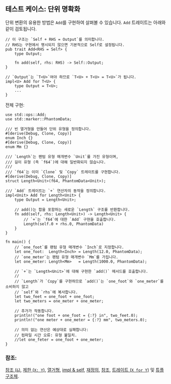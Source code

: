 ## 테스트 케이스: 단위 명확화

단위 변환의 유용한 방법은 `Add`를 구현하여 살펴볼 수 있습니다.
`Add` 트레이트는 아래와 같이 검토됩니다.

```rust,ignore
// 이 구조는 `Self + RHS = Output`를 의미합니다.
// RHS는 구현에서 명시되지 않으면 기본적으로 Self로 설정됩니다.
pub trait Add<RHS = Self> {
    type Output;

    fn add(self, rhs: RHS) -> Self::Output;
}

// `Output`는 `T<U>`여야 하므로 `T<U> + T<U> = T<U>`가 됩니다.
impl<U> Add for T<U> {
    type Output = T<U>;
    ...
}
```

전체 구현:

```rust,editable
use std::ops::Add;
use std::marker::PhantomData;

/// 빈 열거형을 만들어 단위 유형을 정의합니다.
#[derive(Debug, Clone, Copy)]
enum Inch {}
#[derive(Debug, Clone, Copy)]
enum Mm {}

/// `Length`는 팬텀 유형 매개변수 `Unit`를 가진 유형이며,
/// 길이 유형 (즉 `f64`)에 대해 일반화되지 않습니다.
///
/// `f64`는 이미 `Clone` 및 `Copy` 트레이트를 구현합니다.
#[derive(Debug, Clone, Copy)]
struct Length<Unit>(f64, PhantomData<Unit>);

/// `Add` 트레이트는 `+` 연산자의 동작을 정의합니다.
impl<Unit> Add for Length<Unit> {
    type Output = Length<Unit>;

    // add()는 합을 포함하는 새로운 `Length` 구조를 반환합니다.
    fn add(self, rhs: Length<Unit>) -> Length<Unit> {
        // `+`는 `f64`에 대한 `Add` 구현을 호출합니다.
        Length(self.0 + rhs.0, PhantomData)
    }
}

fn main() {
    // `one_foot`를 팬텀 유형 매개변수 `Inch`로 지정합니다.
    let one_foot:  Length<Inch> = Length(12.0, PhantomData);
    // `one_meter`는 팬텀 유형 매개변수 `Mm`를 가집니다.
    let one_meter: Length<Mm>   = Length(1000.0, PhantomData);

    // `+`는 `Length<Unit>`에 대해 구현한 `add()` 메서드를 호출합니다.
    //
    // `Length`가 `Copy`를 구현하므로 `add()`는 `one_foot`와 `one_meter`를 소비하지 않고
    // `self`와 `rhs`에 복사합니다.
    let two_feet = one_foot + one_foot;
    let two_meters = one_meter + one_meter;

    // 추가가 작동합니다.
    println!("one foot + one_foot = {:?} in", two_feet.0);
    println!("one meter + one_meter = {:?} mm", two_meters.0);

    // 의미 없는 연산은 예상대로 실패합니다:
    // 컴파일 시간 오류: 유형 불일치.
    //let one_feter = one_foot + one_meter;
}
```

### 참조:

[참조 (`&`)], [제한 (`X: Y`)], [열거형], [impl & self],
[재정의], [참조], [트레이트 (`X for Y`)] 및 [튜플 구조체].

[참조 (`&`)]: ../../scope/borrow.md
[제한 (`X: Y`)]: ../../generics/bounds.md
[열거형]: ../../custom_types/enum.md
[impl & self]: ../../fn/methods.md
[재정의]: ../../trait/ops.md
[참조]: ../../scope/borrow/ref.md
[트레이트 (`X for Y`)]: ../../trait.md
[튜플 구조체]: ../../custom_types/structs.md
[std::marker::PhantomData]: https://doc.rust-lang.org/std/marker/struct.PhantomData.html

